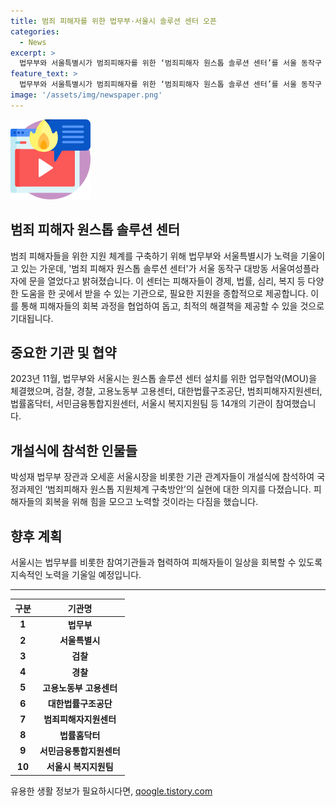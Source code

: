 ```yaml
---
title: 범죄 피해자를 위한 법무부·서울시 솔루션 센터 오픈
categories:
  - News
excerpt: >
  법무부와 서울특별시가 범죄피해자를 위한 ‘범죄피해자 원스톱 솔루션 센터’를 서울 동작구 대방동에 개소했다. 이는 경제, 법률, 심리, 복지 등 다양한 지원을 한 곳에서 받을 수 있도록 만든 것으로, 필요한 도움은 방문하거나 전화로 받을 수 있다. 다양한 기관이 참여하며 법무부 장관과 서울시장 등이 참석한 개소식에서는 피해자들의 회복을 위한 협업과 지원을 강조했다.
feature_text: >
  법무부와 서울특별시가 범죄피해자를 위한 ‘범죄피해자 원스톱 솔루션 센터’를 서울 동작구 대방동에 개소했다. 이는 경제, 법률, 심리, 복지 등 다양한 지원을 한 곳에서 받을 수 있도록 만든 것으로, 필요한 도움은 방문하거나 전화로 받을 수 있다. 다양한 기관이 참여하며 법무부 장관과 서울시장 등이 참석한 개소식에서는 피해자들의 회복을 위한 협업과 지원을 강조했다.
image: '/assets/img/newspaper.png'
---
```


<p><img src="/assets/img/news.png" alt="rentncar 속보" /></p>

<h2>범죄 피해자 원스톱 솔루션 센터</h2>

<p data-ke-size="size16">범죄 피해자들을 위한 지원 체계를 구축하기 위해 법무부와 서울특별시가 노력을 기울이고 있는 가운데, '범죄 피해자 원스톱 솔루션 센터'가 서울 동작구 대방동 서울여성플라자에 문을 열었다고 밝혀졌습니다. 이 센터는 피해자들이 경제, 법률, 심리, 복지 등 다양한 도움을 한 곳에서 받을 수 있는 기관으로, 필요한 지원을 종합적으로 제공합니다. 이를 통해 피해자들의 회복 과정을 협업하여 돕고, 최적의 해결책을 제공할 수 있을 것으로 기대됩니다.</p>

<h2 data-ke-size="size26">중요한 기관 및 협약</h2>

<p data-ke-size="size16">2023년 11월, 법무부와 서울시는 원스톱 솔루션 센터 설치를 위한 업무협약(MOU)을 체결했으며, 검찰, 경찰, 고용노동부 고용센터, 대한법률구조공단, 범죄피해자지원센터, 법률홈닥터, 서민금융통합지원센터, 서울시 복지지원팀 등 14개의 기관이 참여했습니다.</p>

<h2 data-ke-size="size26">개설식에 참석한 인물들</h2>

<p data-ke-size="size16">박성재 법무부 장관과 오세훈 서울시장을 비롯한 기관 관계자들이 개설식에 참석하여 국정과제인 ‘범죄피해자 원스톱 지원체계 구축방안’의 실현에 대한 의지를 다졌습니다. 피해자들의 회복을 위해 힘을 모으고 노력할 것이라는 다짐을 했습니다.</p>

<h2 data-ke-size="size26">향후 계획</h2>

<p data-ke-size="size16">서울시는 법무부를 비롯한 참여기관들과 협력하여 피해자들이 일상을 회복할 수 있도록 지속적인 노력을 기울일 예정입니다.</p>

<hr data-ke-size="size16">

<table>
<thead>
<tr>
<th style="text-align: center;">구분</th>
<th style="text-align: center;">기관명</th>
</tr>
</thead>
<tbody>
<tr>
<td style="text-align: center; height: 17px;"><b>1</b></td>
<td style="text-align: center; height: 17px;"><b>법무부</b></td>
</tr>
<tr>
<td style="text-align: center; height: 17px;"><b>2</b></td>
<td style="text-align: center; height: 17px;"><b>서울특별시</b></td>
</tr>
<tr>
<td style="text-align: center; height: 17px;"><b>3</b></td>
<td style="text-align: center; height: 17px;"><b>검찰</b></td>
</tr>
<tr>
<td style="text-align: center; height: 17px;"><b>4</b></td>
<td style="text-align: center; height: 17px;"><b>경찰</b></td>
</tr>
<tr>
<td style="text-align: center; height: 17px;"><b>5</b></td>
<td style="text-align: center; height: 17px;"><b>고용노동부 고용센터</b></td>
</tr>
<tr>
<td style="text-align: center; height: 17px;"><b>6</b></td>
<td style="text-align: center; height: 17px;"><b>대한법률구조공단</b></td>
</tr>
<tr>
<td style="text-align: center; height: 17px;"><b>7</b></td>
<td style="text-align: center; height: 17px;"><b>범죄피해자지원센터</b></td>
</tr>
<tr>
<td style="text-align: center; height: 17px;"><b>8</b></td>
<td style="text-align: center; height: 17px;"><b>법률홈닥터</b></td>
</tr>
<tr>
<td style="text-align: center; height: 17px;"><b>9</b></td>
<td style="text-align: center; height: 17px;"><b>서민금융통합지원센터</b></td>
</tr>
<tr>
<td style="text-align: center; height: 17px;"><b>10</b></td>
<td style="text-align: center; height: 17px;"><b>서울시 복지지원팀</b></td>
</tr>
</tbody>
</table>
유용한 생활 정보가 필요하시다면, <a href="https://qoogle.tistory.com" rel="dofollow">qoogle.tistory.com</a>


